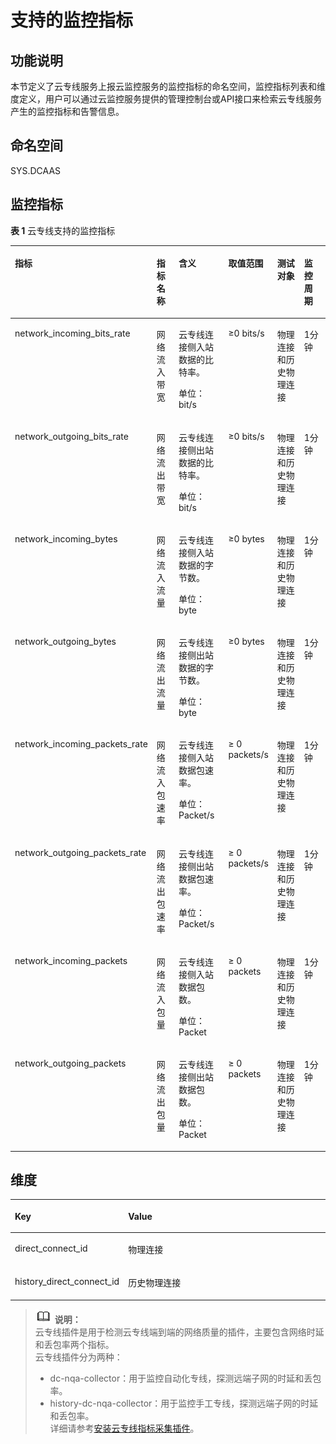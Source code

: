 # 支持的监控指标<a name="dc_04_0802"></a>

## 功能说明<a name="zh-cn_topic_0024607920_section45043704193247"></a>

本节定义了云专线服务上报云监控服务的监控指标的命名空间，监控指标列表和维度定义，用户可以通过云监控服务提供的管理控制台或API接口来检索云专线服务产生的监控指标和告警信息。

## 命名空间<a name="zh-cn_topic_0024607920_section20626347193247"></a>

SYS.DCAAS

## 监控指标<a name="zh-cn_topic_0024607920_section4222089193247"></a>

**表 1**  云专线支持的监控指标

<a name="zh-cn_topic_0024607920_table6444895193247"></a>
<table><thead align="left"><tr id="zh-cn_topic_0024607920_row17328334193247"><th class="cellrowborder" valign="top" width="17.568243175682433%" id="mcps1.2.7.1.1"><p id="zh-cn_topic_0024607920_p61417783193247"><a name="zh-cn_topic_0024607920_p61417783193247"></a><a name="zh-cn_topic_0024607920_p61417783193247"></a>指标</p>
</th>
<th class="cellrowborder" valign="top" width="12.288771122887711%" id="mcps1.2.7.1.2"><p id="zh-cn_topic_0024607920_p8784488193247"><a name="zh-cn_topic_0024607920_p8784488193247"></a><a name="zh-cn_topic_0024607920_p8784488193247"></a>指标名称</p>
</th>
<th class="cellrowborder" valign="top" width="21.70782921707829%" id="mcps1.2.7.1.3"><p id="zh-cn_topic_0024607920_p40454922193247"><a name="zh-cn_topic_0024607920_p40454922193247"></a><a name="zh-cn_topic_0024607920_p40454922193247"></a>含义</p>
</th>
<th class="cellrowborder" valign="top" width="11.068893110688933%" id="mcps1.2.7.1.4"><p id="zh-cn_topic_0024607920_p55623236193247"><a name="zh-cn_topic_0024607920_p55623236193247"></a><a name="zh-cn_topic_0024607920_p55623236193247"></a>取值范围</p>
</th>
<th class="cellrowborder" valign="top" width="19.43805619438056%" id="mcps1.2.7.1.5"><p id="zh-cn_topic_0024607920_p9188287193247"><a name="zh-cn_topic_0024607920_p9188287193247"></a><a name="zh-cn_topic_0024607920_p9188287193247"></a>测试对象</p>
</th>
<th class="cellrowborder" valign="top" width="17.928207179282072%" id="mcps1.2.7.1.6"><p id="p181159917508"><a name="p181159917508"></a><a name="p181159917508"></a>监控周期</p>
</th>
</tr>
</thead>
<tbody><tr id="zh-cn_topic_0024607920_row6053795193247"><td class="cellrowborder" valign="top" width="17.568243175682433%" headers="mcps1.2.7.1.1 "><p id="zh-cn_topic_0024607920_p20595350193247"><a name="zh-cn_topic_0024607920_p20595350193247"></a><a name="zh-cn_topic_0024607920_p20595350193247"></a>network_incoming_bits_rate</p>
</td>
<td class="cellrowborder" valign="top" width="12.288771122887711%" headers="mcps1.2.7.1.2 "><p id="zh-cn_topic_0024607920_p57610691193247"><a name="zh-cn_topic_0024607920_p57610691193247"></a><a name="zh-cn_topic_0024607920_p57610691193247"></a>网络流入带宽</p>
</td>
<td class="cellrowborder" valign="top" width="21.70782921707829%" headers="mcps1.2.7.1.3 "><p id="p124623853817"><a name="p124623853817"></a><a name="p124623853817"></a>云专线连接侧入站数据的比特率。</p>
<p id="p193991310103910"><a name="p193991310103910"></a><a name="p193991310103910"></a>单位：bit/s</p>
</td>
<td class="cellrowborder" valign="top" width="11.068893110688933%" headers="mcps1.2.7.1.4 "><p id="zh-cn_topic_0024607920_p16651850133012"><a name="zh-cn_topic_0024607920_p16651850133012"></a><a name="zh-cn_topic_0024607920_p16651850133012"></a>≥0 bits/s</p>
</td>
<td class="cellrowborder" valign="top" width="19.43805619438056%" headers="mcps1.2.7.1.5 "><p id="p15962894910"><a name="p15962894910"></a><a name="p15962894910"></a>物理连接和历史物理连接</p>
</td>
<td class="cellrowborder" valign="top" width="17.928207179282072%" headers="mcps1.2.7.1.6 "><p id="zh-cn_topic_0015479905_p1411911103212"><a name="zh-cn_topic_0015479905_p1411911103212"></a><a name="zh-cn_topic_0015479905_p1411911103212"></a>1分钟</p>
</td>
</tr>
<tr id="zh-cn_topic_0024607920_row14415112193247"><td class="cellrowborder" valign="top" width="17.568243175682433%" headers="mcps1.2.7.1.1 "><p id="zh-cn_topic_0024607920_p26773401193247"><a name="zh-cn_topic_0024607920_p26773401193247"></a><a name="zh-cn_topic_0024607920_p26773401193247"></a>network_outgoing_bits_rate</p>
</td>
<td class="cellrowborder" valign="top" width="12.288771122887711%" headers="mcps1.2.7.1.2 "><p id="zh-cn_topic_0024607920_p21161904193247"><a name="zh-cn_topic_0024607920_p21161904193247"></a><a name="zh-cn_topic_0024607920_p21161904193247"></a>网络流出带宽</p>
</td>
<td class="cellrowborder" valign="top" width="21.70782921707829%" headers="mcps1.2.7.1.3 "><p id="zh-cn_topic_0024607920_p36392626193247"><a name="zh-cn_topic_0024607920_p36392626193247"></a><a name="zh-cn_topic_0024607920_p36392626193247"></a>云专线连接侧出站数据的比特率。</p>
<p id="p9578185354418"><a name="p9578185354418"></a><a name="p9578185354418"></a>单位：bit/s</p>
</td>
<td class="cellrowborder" valign="top" width="11.068893110688933%" headers="mcps1.2.7.1.4 "><p id="zh-cn_topic_0024607920_p145221435131516"><a name="zh-cn_topic_0024607920_p145221435131516"></a><a name="zh-cn_topic_0024607920_p145221435131516"></a>≥0 bits/s</p>
</td>
<td class="cellrowborder" valign="top" width="19.43805619438056%" headers="mcps1.2.7.1.5 "><p id="p6311161911499"><a name="p6311161911499"></a><a name="p6311161911499"></a>物理连接和历史物理连接</p>
</td>
<td class="cellrowborder" valign="top" width="17.928207179282072%" headers="mcps1.2.7.1.6 "><p id="zh-cn_topic_0015479905_p1311611203217"><a name="zh-cn_topic_0015479905_p1311611203217"></a><a name="zh-cn_topic_0015479905_p1311611203217"></a>1分钟</p>
</td>
</tr>
<tr id="row176441730192910"><td class="cellrowborder" valign="top" width="17.568243175682433%" headers="mcps1.2.7.1.1 "><p id="p168131935132918"><a name="p168131935132918"></a><a name="p168131935132918"></a>network_incoming_bytes</p>
</td>
<td class="cellrowborder" valign="top" width="12.288771122887711%" headers="mcps1.2.7.1.2 "><p id="p1981512351293"><a name="p1981512351293"></a><a name="p1981512351293"></a>网络流入流量</p>
</td>
<td class="cellrowborder" valign="top" width="21.70782921707829%" headers="mcps1.2.7.1.3 "><p id="p8483191441612"><a name="p8483191441612"></a><a name="p8483191441612"></a>云专线连接侧入站数据的字节数。</p>
<p id="p284817212453"><a name="p284817212453"></a><a name="p284817212453"></a>单位：byte</p>
</td>
<td class="cellrowborder" valign="top" width="11.068893110688933%" headers="mcps1.2.7.1.4 "><p id="p28171735182918"><a name="p28171735182918"></a><a name="p28171735182918"></a>≥0 bytes</p>
</td>
<td class="cellrowborder" valign="top" width="19.43805619438056%" headers="mcps1.2.7.1.5 "><p id="p86711248144712"><a name="p86711248144712"></a><a name="p86711248144712"></a>物理连接和历史物理连接</p>
</td>
<td class="cellrowborder" valign="top" width="17.928207179282072%" headers="mcps1.2.7.1.6 "><p id="zh-cn_topic_0015479905_p201101113328"><a name="zh-cn_topic_0015479905_p201101113328"></a><a name="zh-cn_topic_0015479905_p201101113328"></a>1分钟</p>
</td>
</tr>
<tr id="row1757363418295"><td class="cellrowborder" valign="top" width="17.568243175682433%" headers="mcps1.2.7.1.1 "><p id="p9824635142912"><a name="p9824635142912"></a><a name="p9824635142912"></a>network_outgoing_bytes</p>
</td>
<td class="cellrowborder" valign="top" width="12.288771122887711%" headers="mcps1.2.7.1.2 "><p id="p19826935192917"><a name="p19826935192917"></a><a name="p19826935192917"></a>网络流出流量</p>
</td>
<td class="cellrowborder" valign="top" width="21.70782921707829%" headers="mcps1.2.7.1.3 "><p id="p1143816191415"><a name="p1143816191415"></a><a name="p1143816191415"></a>云专线连接侧出站数据的字节数。</p>
<p id="p0814115174513"><a name="p0814115174513"></a><a name="p0814115174513"></a>单位：byte</p>
</td>
<td class="cellrowborder" valign="top" width="11.068893110688933%" headers="mcps1.2.7.1.4 "><p id="p2829935112910"><a name="p2829935112910"></a><a name="p2829935112910"></a>≥0 bytes</p>
</td>
<td class="cellrowborder" valign="top" width="19.43805619438056%" headers="mcps1.2.7.1.5 "><p id="p43023362495"><a name="p43023362495"></a><a name="p43023362495"></a>物理连接和历史物理连接</p>
</td>
<td class="cellrowborder" valign="top" width="17.928207179282072%" headers="mcps1.2.7.1.6 "><p id="zh-cn_topic_0015479905_p13119111326"><a name="zh-cn_topic_0015479905_p13119111326"></a><a name="zh-cn_topic_0015479905_p13119111326"></a>1分钟</p>
</td>
</tr>
<tr id="zh-cn_topic_0024607920_row173875718321"><td class="cellrowborder" valign="top" width="17.568243175682433%" headers="mcps1.2.7.1.1 "><p id="p2387172712366"><a name="p2387172712366"></a><a name="p2387172712366"></a>network_incoming_packets_rate</p>
</td>
<td class="cellrowborder" valign="top" width="12.288771122887711%" headers="mcps1.2.7.1.2 "><p id="zh-cn_topic_0024607920_p7133182333"><a name="zh-cn_topic_0024607920_p7133182333"></a><a name="zh-cn_topic_0024607920_p7133182333"></a>网络流入包速率</p>
</td>
<td class="cellrowborder" valign="top" width="21.70782921707829%" headers="mcps1.2.7.1.3 "><p id="p179215408321"><a name="p179215408321"></a><a name="p179215408321"></a>云专线连接侧入站数据包速率。</p>
<p id="p287671734511"><a name="p287671734511"></a><a name="p287671734511"></a>单位：Packet/s</p>
</td>
<td class="cellrowborder" valign="top" width="11.068893110688933%" headers="mcps1.2.7.1.4 "><p id="p1311615193313"><a name="p1311615193313"></a><a name="p1311615193313"></a>≥ 0 packets/s</p>
</td>
<td class="cellrowborder" valign="top" width="19.43805619438056%" headers="mcps1.2.7.1.5 "><p id="p4305636154920"><a name="p4305636154920"></a><a name="p4305636154920"></a>物理连接和历史物理连接</p>
</td>
<td class="cellrowborder" valign="top" width="17.928207179282072%" headers="mcps1.2.7.1.6 "><p id="zh-cn_topic_0015479905_p4181119327"><a name="zh-cn_topic_0015479905_p4181119327"></a><a name="zh-cn_topic_0015479905_p4181119327"></a>1分钟</p>
</td>
</tr>
<tr id="zh-cn_topic_0024607920_row2515145493216"><td class="cellrowborder" valign="top" width="17.568243175682433%" headers="mcps1.2.7.1.1 "><p id="p1175333813610"><a name="p1175333813610"></a><a name="p1175333813610"></a>network_outgoing_packets_rate</p>
</td>
<td class="cellrowborder" valign="top" width="12.288771122887711%" headers="mcps1.2.7.1.2 "><p id="zh-cn_topic_0024607920_p18143178133311"><a name="zh-cn_topic_0024607920_p18143178133311"></a><a name="zh-cn_topic_0024607920_p18143178133311"></a>网络流出包速率</p>
</td>
<td class="cellrowborder" valign="top" width="21.70782921707829%" headers="mcps1.2.7.1.3 "><p id="p14794440113211"><a name="p14794440113211"></a><a name="p14794440113211"></a>云专线连接侧出站数据包速率。</p>
<p id="p84430340456"><a name="p84430340456"></a><a name="p84430340456"></a>单位：Packet/s</p>
</td>
<td class="cellrowborder" valign="top" width="11.068893110688933%" headers="mcps1.2.7.1.4 "><p id="p1611819153314"><a name="p1611819153314"></a><a name="p1611819153314"></a>≥ 0 packets/s</p>
</td>
<td class="cellrowborder" valign="top" width="19.43805619438056%" headers="mcps1.2.7.1.5 "><p id="p18307536124916"><a name="p18307536124916"></a><a name="p18307536124916"></a>物理连接和历史物理连接</p>
</td>
<td class="cellrowborder" valign="top" width="17.928207179282072%" headers="mcps1.2.7.1.6 "><p id="zh-cn_topic_0015479905_p5161183213"><a name="zh-cn_topic_0015479905_p5161183213"></a><a name="zh-cn_topic_0015479905_p5161183213"></a>1分钟</p>
</td>
</tr>
<tr id="row79444328013"><td class="cellrowborder" valign="top" width="17.568243175682433%" headers="mcps1.2.7.1.1 "><p id="p131111534104"><a name="p131111534104"></a><a name="p131111534104"></a>network_incoming_packets</p>
</td>
<td class="cellrowborder" valign="top" width="12.288771122887711%" headers="mcps1.2.7.1.2 "><p id="p1511110341407"><a name="p1511110341407"></a><a name="p1511110341407"></a>网络流入包量</p>
</td>
<td class="cellrowborder" valign="top" width="21.70782921707829%" headers="mcps1.2.7.1.3 "><p id="p10373152123811"><a name="p10373152123811"></a><a name="p10373152123811"></a>云专线连接侧入站数据包数。</p>
<p id="p19194217457"><a name="p19194217457"></a><a name="p19194217457"></a>单位：Packet</p>
</td>
<td class="cellrowborder" valign="top" width="11.068893110688933%" headers="mcps1.2.7.1.4 "><p id="p1811518341018"><a name="p1811518341018"></a><a name="p1811518341018"></a>≥ 0 packets</p>
</td>
<td class="cellrowborder" valign="top" width="19.43805619438056%" headers="mcps1.2.7.1.5 "><p id="p35971538164914"><a name="p35971538164914"></a><a name="p35971538164914"></a>物理连接和历史物理连接</p>
</td>
<td class="cellrowborder" valign="top" width="17.928207179282072%" headers="mcps1.2.7.1.6 "><p id="zh-cn_topic_0015479905_p411511153212"><a name="zh-cn_topic_0015479905_p411511153212"></a><a name="zh-cn_topic_0015479905_p411511153212"></a>1分钟</p>
</td>
</tr>
<tr id="zh-cn_topic_0024607920_row18129103813112"><td class="cellrowborder" valign="top" width="17.568243175682433%" headers="mcps1.2.7.1.1 "><p id="p1864311453717"><a name="p1864311453717"></a><a name="p1864311453717"></a>network_outgoing_packets</p>
</td>
<td class="cellrowborder" valign="top" width="12.288771122887711%" headers="mcps1.2.7.1.2 "><p id="zh-cn_topic_0024607920_p28081950183116"><a name="zh-cn_topic_0024607920_p28081950183116"></a><a name="zh-cn_topic_0024607920_p28081950183116"></a>网络流出包量</p>
</td>
<td class="cellrowborder" valign="top" width="21.70782921707829%" headers="mcps1.2.7.1.3 "><p id="zh-cn_topic_0024607920_p8808850153114"><a name="zh-cn_topic_0024607920_p8808850153114"></a><a name="zh-cn_topic_0024607920_p8808850153114"></a>云专线连接侧出站数据包数。</p>
<p id="p122845445459"><a name="p122845445459"></a><a name="p122845445459"></a>单位：Packet</p>
</td>
<td class="cellrowborder" valign="top" width="11.068893110688933%" headers="mcps1.2.7.1.4 "><p id="zh-cn_topic_0024607920_p12810350193119"><a name="zh-cn_topic_0024607920_p12810350193119"></a><a name="zh-cn_topic_0024607920_p12810350193119"></a>≥ 0 packets</p>
</td>
<td class="cellrowborder" valign="top" width="19.43805619438056%" headers="mcps1.2.7.1.5 "><p id="p1159903894919"><a name="p1159903894919"></a><a name="p1159903894919"></a>物理连接和历史物理连接</p>
</td>
<td class="cellrowborder" valign="top" width="17.928207179282072%" headers="mcps1.2.7.1.6 "><p id="p117611185415"><a name="p117611185415"></a><a name="p117611185415"></a>1分钟</p>
</td>
</tr>
</tbody>
</table>

## 维度<a name="zh-cn_topic_0024607920_section27751125193247"></a>

<a name="zh-cn_topic_0024607920_table30802540193247"></a>
<table><thead align="left"><tr id="zh-cn_topic_0024607920_row7692483193247"><th class="cellrowborder" valign="top" width="28.000000000000004%" id="mcps1.1.3.1.1"><p id="zh-cn_topic_0024607920_p19111369193247"><a name="zh-cn_topic_0024607920_p19111369193247"></a><a name="zh-cn_topic_0024607920_p19111369193247"></a>Key</p>
</th>
<th class="cellrowborder" valign="top" width="72%" id="mcps1.1.3.1.2"><p id="zh-cn_topic_0024607920_p4517093193247"><a name="zh-cn_topic_0024607920_p4517093193247"></a><a name="zh-cn_topic_0024607920_p4517093193247"></a>Value</p>
</th>
</tr>
</thead>
<tbody><tr id="zh-cn_topic_0024607920_row30340220193247"><td class="cellrowborder" valign="top" width="28.000000000000004%" headers="mcps1.1.3.1.1 "><p id="zh-cn_topic_0024607920_p41638776193247"><a name="zh-cn_topic_0024607920_p41638776193247"></a><a name="zh-cn_topic_0024607920_p41638776193247"></a>direct_connect_id</p>
</td>
<td class="cellrowborder" valign="top" width="72%" headers="mcps1.1.3.1.2 "><p id="zh-cn_topic_0024607920_p17297729193247"><a name="zh-cn_topic_0024607920_p17297729193247"></a><a name="zh-cn_topic_0024607920_p17297729193247"></a>物理连接</p>
</td>
</tr>
<tr id="row1092317557465"><td class="cellrowborder" valign="top" width="28.000000000000004%" headers="mcps1.1.3.1.1 "><p id="p0923115514617"><a name="p0923115514617"></a><a name="p0923115514617"></a>history_direct_connect_id</p>
</td>
<td class="cellrowborder" valign="top" width="72%" headers="mcps1.1.3.1.2 "><p id="p17923205512466"><a name="p17923205512466"></a><a name="p17923205512466"></a>历史物理连接</p>
</td>
</tr>
</tbody>
</table>

>![](public_sys-resources/icon-note.gif) **说明：**   
>云专线插件是用于检测云专线端到端的网络质量的插件，主要包含网络时延和丢包率两个指标。  
>云专线插件分为两种：  
>-   dc-nqa-collector：用于监控自动化专线，探测远端子网的时延和丢包率。  
>-   history-dc-nqa-collector：用于监控手工专线，探测远端子网的时延和丢包率。  
>详细请参考[安装云专线指标采集插件](https://support.huaweicloud.com/usermanual-ces/ces_01_0102.html)。  

